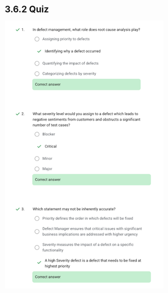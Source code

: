 # 3.6.2 Quiz

![a](https://raw.githubusercontent.com/SeanChenR/img_gif/main/myimage/1745997745000qglc3u.png)


